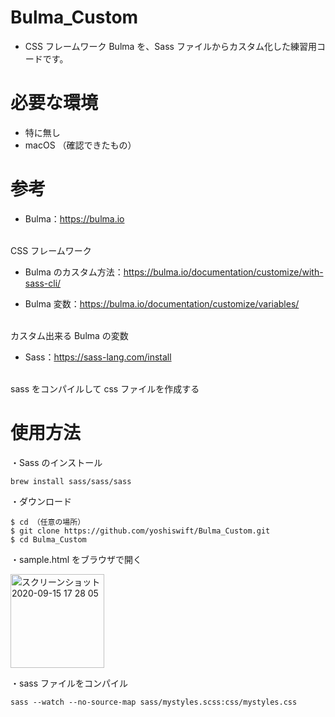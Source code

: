 # Bulma_Custom

- CSS フレームワーク Bulma を、Sass ファイルからカスタム化した練習用コードです。
 
# 必要な環境
 
- 特に無し
- macOS （確認できたもの）

# 参考
- Bulma：https://bulma.io
<br>
CSS フレームワーク

- Bulma のカスタム方法：https://bulma.io/documentation/customize/with-sass-cli/

- Bulma 変数：https://bulma.io/documentation/customize/variables/
<br>
カスタム出来る Bulma の変数

- Sass：https://sass-lang.com/install
<br>
sass をコンパイルして css ファイルを作成する

# 使用方法

・Sass のインストール
```
brew install sass/sass/sass
```

・ダウンロード
 ```
$ cd （任意の場所）
$ git clone https://github.com/yoshiswift/Bulma_Custom.git
$ cd Bulma_Custom
```

・sample.html をブラウザで開く

<img width="150" alt="スクリーンショット 2020-09-15 17 28 05" src="https://user-images.githubusercontent.com/64339302/93191813-ec902b80-f77f-11ea-9fd2-6fa5b1d877b2.png">









・sass ファイルをコンパイル
```
sass --watch --no-source-map sass/mystyles.scss:css/mystyles.css
```



